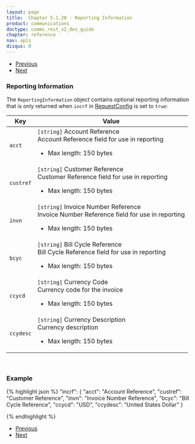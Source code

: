 ```yaml
---
layout: page
title:  Chapter 5.1.20 - Reporting Information
product: communications
doctype: comms_rest_v2_dev_guide
chapter: reference
nav: apis
disqus: 0
---
```


<ul class="pager">
  <li class="previous"><a href="/communications/dev-guide_rest_v2/reference/summarized-tax-result/"><i class="glyphicon glyphicon-chevron-left"></i>Previous</a></li>
  <li class="next"><a href="/communications/dev-guide_rest_v2/reference/commit-request/">Next<i class="glyphicon glyphicon-chevron-right"></i></a></li>
</ul>

<h3>Reporting Information</h3>

The <code>ReportingInformation</code> object contains optional reporting information that is only returned when <code>incrf</code> in <a class="dev-guide-link" href="/communications/dev-guide_rest_v2/reference/request-config/">RequestConfig</a> is set to <code>true</code>:

<div class="mobile-table">
    <table class="styled-table">
        <thead>
            <tr>
                <th>Key</th>
                <th>Value</th>
            </tr>
        </thead>
        <tbody>
            <tr>
                <td><code>acct</code></td>
                <td><code>[string]</code> Account Reference
                <br/>
                Account Reference field for use in reporting
                <ul class="dev-guide-list">
                    <li>Max length: 150 bytes</li>
                </ul>
                </td>
            </tr>
            <tr>
                <td><code>custref</code></td>
                <td><code>[string]</code> Customer Reference
                <br/>
                Customer Reference field for use in reporting
                <ul class="dev-guide-list">
                    <li>Max length: 150 bytes</li>
                </ul>
                </td>
            </tr>
            <tr>
                <td><code>invn</code></td>
                <td><code>[string]</code> Invoice Number Reference
                <br/>
                Invoice Number Reference field for use in reporting
                <ul class="dev-guide-list">
                    <li>Max length: 150 bytes</li>
                </ul>
                </td>
            </tr>
            <tr>
                <td><code>bcyc</code></td>
                <td><code>[string]</code> Bill Cycle Reference
                <br/>
                Bill Cycle Reference field for use in reporting
                <ul class="dev-guide-list">
                    <li>Max length: 150 bytes</li>
                </ul>
                </td>
            </tr>
            <tr>
                <td><code>ccycd</code></td>
                <td><code>[string]</code> Currency Code
                <br/>
                Currency code for the invoice
                <ul class="dev-guide-list">
                    <li>Max length: 150 bytes</li>
                </ul>
                </td>
            </tr>
            <tr>
                <td><code>ccydesc</code></td>
                <td><code>[string]</code> Currency Description
                <br/>
                Currency description
                <ul class="dev-guide-list">
                    <li>Max length: 150 bytes</li>
                </ul>
                </td>
            </tr>
        </tbody>
    </table>
</div>
<br>

<h3>Example</h3>

{% highlight json %}
"incrf": {
    "acct": "Account Reference",
    "custref": "Customer Reference",
    "invn": "Invoice Number Reference",
    "bcyc": "Bill Cycle Reference",
    "ccycd": "USD",
    "ccydesc": "United States Dollar"
}

{% endhighlight %}

<ul class="pager">
  <li class="previous"><a href="/communications/dev-guide_rest_v2/reference/summarized-tax-result/"><i class="glyphicon glyphicon-chevron-left"></i>Previous</a></li>
  <li class="next"><a href="/communications/dev-guide_rest_v2/reference/commit-request/">Next<i class="glyphicon glyphicon-chevron-right"></i></a></li>
</ul>